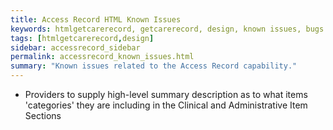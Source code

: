 ```yaml
---
title: Access Record HTML Known Issues
keywords: htmlgetcarerecord, getcarerecord, design, known issues, bugs
tags: [htmlgetcarerecord,design]
sidebar: accessrecord_sidebar
permalink: accessrecord_known_issues.html
summary: "Known issues related to the Access Record capability."
---
```


- Providers to supply high-level summary description as to what items 'categories' they are including in the Clinical and Administrative Item Sections
